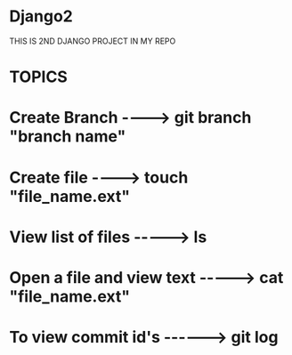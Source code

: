 # Django2
THIS IS 2ND DJANGO PROJECT IN MY REPO

# TOPICS


# Create Branch ----> git branch "branch name"
# Create file   ----> touch "file_name.ext"
# View list of files -----> ls
# Open a file and view text -----> cat "file_name.ext"
# To view commit id's ------> git log 
